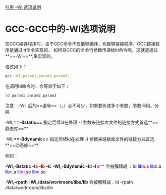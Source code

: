 [引用 -Wl 选项说明](https://www.cnblogs.com/yongdaimi/p/16619264.html)

# GCC-GCC中的-Wl选项说明 
  在GCC编译程序时，由于GCC命令不仅能够编译，也能够链接程序，GCC链接程序是通过ld命令实现的， 
如何将GCC的命令行参数传递给ld命令呢，这就是通过**==-Wl==**,来实现的。 

格式如下： 
```bash
gcc -Wl,param1,param2,param3,... 
```


在调用ld命令时，会等效于如下： 
```bash
ld param1 param2 param3 
```

注意：-Wl, 后的==逗号==（，）必不可少，如果要传递多个参数，参数间用，分隔

-Wl,**==-Bstatic==** 
指定后续ld在处理 -l 参数来链接库文件的链接方式首选**==静态库==**

-Wl,**==-Bdynamic==**
指定后续ld在处理 -l 参数来链接库文件的链接方式首选**==动态库==**

例如：

**-Wl,-Bstatic -l<font color="red">a</font> -l<font color="red">b</font> -l<font color="red">c</font>                                  -Wl,-Bdynamic -l<font color="#FF00FF">d</font>  -l <font color="#FF00FF">e\*\*</font>**
会被解释成 ：ld   <font color="blue">lib</font><font color="red">a</font>.a   <font color="blue">lib</font><font color="red">b</font>.a    <font color="blue">lib</font><font color="red">c</font>.a                                 <font color="blue">lib</font><font color="#FF00FF">d</font>.so   <font color="blue">lib</font>**<font color="#FF00FF">e</font>**.so

**-Wl,-rpath -Wl,/data/workroom/libs/lib** 
会被解释成：ld -rpath /data/workroom/libs/lib
